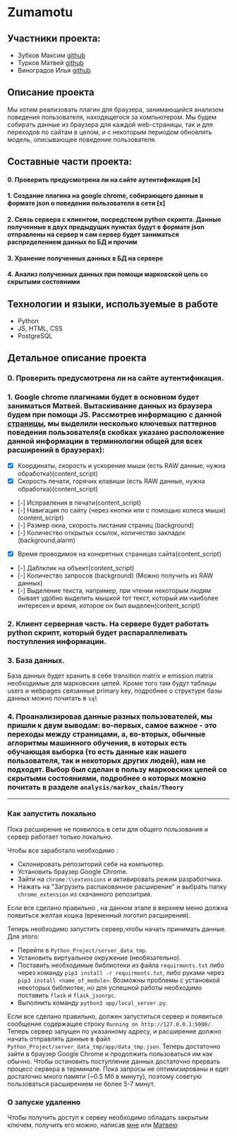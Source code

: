 # Zumamotu

## Участники проекта:
* Зубков Максим [github](https://github.com/maximzubkov)
* Турков Матвей [github](https://github.com/turk0v)
* Виноградов Илья [github](https://github.com/ilvivl)

## Описание проекта 
Мы хотим реализовать плагин для браузера, занимающийся анализом поведения пользователя, находящегося за компьютером. Мы будем собирать данные из браузера для каждой web-страницы, так и для переходов по сайтам в целом, и с некоторым периодом обновлять модель, описывающее поведение пользователя. 

## Составные части проекта:
#### 0. Проверить предусмотрена ли на сайте аутентификация [x]
#### 1. Создание плагина на google chrome, собирающего данные в формате json о поведении пользователя в сети [x]
#### 2. Связь сервера с клиентом, посредством python скрипта. Данные полученные в двух предыдущих пунктах будут в формате json отправлены на сервер и сам сервер будет заниматься распределением данных по БД и прочим
#### 3. Хранение полученных данных в БД на сервере
#### 4. Анализ полученных данных при помощи марковской цепь со скрытыми состояними

## Технологии и языки, используемые в работе

* Python
* JS, HTML, CSS
* PostgreSQL



## Детальное описание проекта
### 0. Проверить предусмотрена ли на сайте аутентификация.
### 1. Google chrome плагинами будет в основном будет заниматься Матвей. Вытаскивание данных из браузера будем при помощи JS. Рассмотрев информацию с данной [страницы](https://developer.mozilla.org/ru/docs/Web/Events), мы выделили несколько ключевых паттернов поведения пользователя(в скобках указано расположение данной информации в терминологии общей для всех расширений в браузерах):
- [x] Координаты, скорость и ускорение мыши (есть RAW данные, нужна обработка)(content_script)
- [x] Скорость печати, горячих клавиши (есть RAW данные, нужна обработка)(content_script)
- [-] Исправления в печати(content_script)
- [-] Навигация по сайту (через кнопки или с помощью колеса мыши)(content_script)
- [-] Размер окна, скорость листания страниц (background)
- [-] Количество открытых ссылок, количество закладок (background,alarm)
- [x] Время проводимое на конкретных страницах сайта(content_script)
- [-] Даблклик на объект(content_script)
- [-] Количество запросов (background) (Можно получить из RAW данных)
- [-] Выделение текста, например, при чтении некоторым людям бывает удобно выделить мышкой тот текст, который им наиболее интересен и время, которое он был выделен(content_script)

### 2. Клиент серверная часть. На сервере будет работать python скрипт, который будет распараллеливать поступления информации.
### 3. База данных. 
База данных будет хранить в себе transition matrix и emission matrix необходимые для марковских цепей. Кроме того там будут таблицы users и webpages связанные primary key, подробнее о структуре базы данных можно почитать в `sql`
### 4. Проанализировав данные разных пользователей, мы пришли к двум выводам: во-первых, самое важное - это переходы между страницами, а, во-вторых, обычные аглоритмы машинного обучения, в которых есть обучающая выборка (то есть данные как нашего пользователя, так и некоторых других людей), нам не подходят. Выбор был сделан в пользу марковских цепей со скрытыми состояниями, подробнее о которых можно почитать в разделе `analysis/markov_chain/Theory`



--------

### Как запустить локально
Пока расширение не появилось в сети для общего пользования и сервер работает только локально.

Чтобы все заработало необходимо :
* Склонировать репозиторий себе на компьютер.
* Установить браузер Google Chrome. 
* Зайти на `chrome:\\extensions` и активировать режим разработчика. 
* Нажать на "Загрузить распакованное расширение" и выбрать папку `chrome_extension` из скачанного репозитрия.

Если все сделано правильно , на данном этапе в верхнем меню должна появиться желтая кошка (временный логотип расширения).

Теперь необходимо запустить сервер,чтобы начать принимать данные. Для этого:
* Перейти в `Python_Project/server_data_tmp`.
* Установить виртуальное окружение (необязательно). 
* Поставить необходимые библиотеки из файла `requirments.txt` либо через команду `pip3 install -r requirments.txt`, либо руками через `pip3 install <name_of_module>`. Возможны проблемы с установкой некоторых библиотек, но для успешной работы необходимо поставить `flask` и `flask_jsonrpc`. 
* Выполнить команду `python3 app/local_server.py`.

Если все сделано правильно, должен запуститься сервер и появиться сообщение содержащее строку `Running on http://127.0.0.1:5000/`. Теперь сервер запущен по указанному адресу, и расширение должно начать отправлять данные в файл `Python_Project/server_data_tmp/app/data_tmp.json`. Теперь достаточно зайти в браузер Google Chrome и продолжить пользоваться им как обычно. Чтобы остановить поступление данных достаточно прервать процесс сервера в терминале. Пока запросы не оптимизированы и едят достаточно много памяти (~0.5 Мб в минуту), поэтому советую пользоваться расширением не более 5-7 минут.

### О запуске удаленно
Чтобы получить доступ к сервеу необходимо обладать закрытым ключем, получить его можно, написав [мне](https://vk.com/id194031792) или [Матвею](https://vk.com/matveyturkov)
